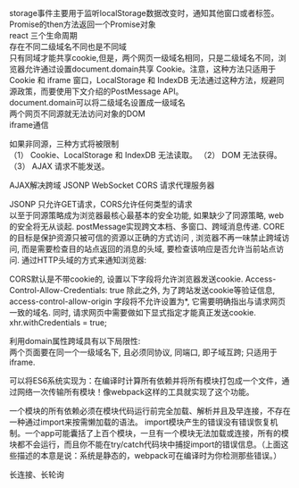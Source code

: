 storage事件主要用于监听localStorage数据改变时，通知其他窗口或者标签。  
Promise的then方法返回一个Promise对象    
react 三个生命周期  
存在不同二级域名不同也是不同域  
只有同域才能共享cookie,但是，两个网页一级域名相同，只是二级域名不同，浏览器允许通过设置document.domain共享 Cookie。注意，这种方法只适用于 Cookie 和 iframe 窗口，LocalStorage 和 IndexDB 无法通过这种方法，规避同源政策，而要使用下文介绍的PostMessage API。  
document.domain可以将二级域名设置成一级域名  
两个网页不同源就无法访问对象的DOM  
iframe通信  

如果非同源，三种方式将被限制  
（1） Cookie、LocalStorage 和 IndexDB 无法读取。
（2） DOM 无法获得。
（3） AJAX 请求不能发送。  

AJAX解决跨域
JSONP
WebSocket
CORS 
请求代理服务器 

JSONP 只允许GET请求，CORS允许任何类型的请求  
以至于同源策略成为浏览器最核心最基本的安全功能, 如果缺少了同源策略, web的安全将无从谈起. 
postMessage实现跨文本档、多窗口、跨域消息传递.
CORE的目标是保护资源只被可信的资源以正确的方式访问  , 浏览器不再一味禁止跨域访问, 而是需要检查目的站点返回的消息的头域, 要检查该响应是否允许当前站点访问. 通过HTTP头域的方式来通知浏览器:

CORS默认是不带cookie的, 设置以下字段将允许浏览器发送cookie.
Access-Control-Allow-Credentials: true
除此之外, 为了跨站发送cookie等验证信息, access-control-allow-origin 字段将不允许设置为*, 它需要明确指出与请求网页一致的域名.
同时, 请求网页中需要做如下显式指定才能真正发送cookie.  
xhr.withCredentials = true;  

利用domain属性跨域具有以下局限性:  
两个页面要在同一个一级域名下, 且必须同协议, 同端口, 即子域互跨;
只适用于iframe.

可以将ES6系统实现为：在编译时计算所有依赖并将所有模块打包成一个文件，通过网络一次传输所有模块！像webpack这样的工具就实现了这个功能。  


一个模块的所有依赖必须在模块代码运行前完全加载、解析并且及早连接，不存在一种通过import来按需懒加载的语法。
import模块产生的错误没有错误恢复机制。一个app可能囊括了上百个模块，一旦有一个模块无法加载或连接，所有的模块都不会运行，而且你不能在try/catch代码块中捕捉import的错误信息。（上面这些描述的本意是说：系统是静态的，webpack可在编译时为你检测那些错误。）

长连接、长轮询